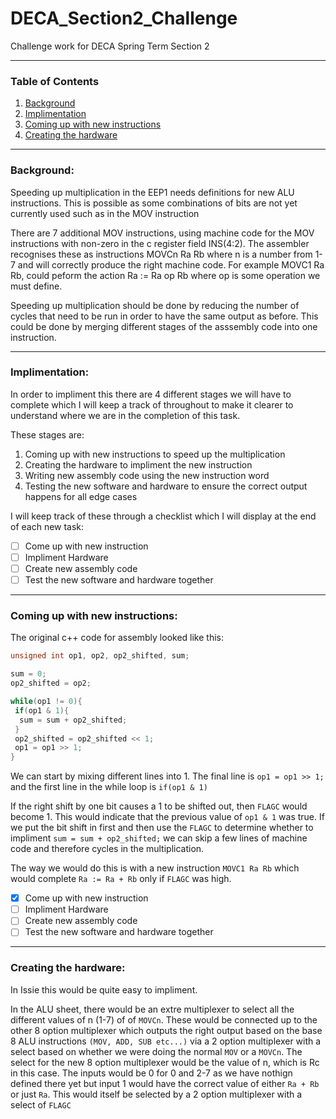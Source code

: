 # DECA_Section2_Challenge
Challenge work for DECA Spring Term Section 2

---

### Table of Contents

 1. [Background](#background)
 2. [Implimentation](#implimentation)
 3. [Coming up with new instructions](#coming-up-with-new-instructions)
 4. [Creating the hardware](#creating-the-hardware)

---
### Background:
Speeding up multiplication in the EEP1 needs definitions for new ALU instructions. This is possible as some combinations of bits are not yet currently used such as in the MOV instruction

There are 7 additional MOV instructions, using machine code for the MOV instructions with non-zero in the c register field INS(4:2). The assembler recognises these as instructions MOVCn Ra Rb where n is a number from 1-7 and will correctly produce the right machine code. For example MOVC1 Ra Rb, could peform the action Ra := Ra op Rb where op is some operation we must define.

Speeding up multiplication should be done by reducing the number of cycles that need to be run in order to have the same output as before. This could be done by merging different stages of the asssembly code into one instruction.

---

### Implimentation:
In order to impliment this there are 4 different stages we will have to complete which I will keep a track of throughout to make it clearer to understand where we are in the completion of this task.

These stages are:

1) Coming up with new instructions to speed up the multiplication
2) Creating the hardware to impliment the new instruction
3) Writing new assembly code using the new instruction word
4) Testing the new software and hardware to ensure the correct output happens for all edge cases

I will keep track of these through a checklist which I will display at the end of each new task:

- [ ] Come up with new instruction
- [ ] Impliment Hardware
- [ ] Create new assembly code
- [ ] Test the new software and hardware together

---

### Coming up with new instructions:

The original c++ code for assembly looked like this:

```cpp
unsigned int op1, op2, op2_shifted, sum;

sum = 0;
op2_shifted = op2;

while(op1 != 0){
 if(op1 & 1){
  sum = sum + op2_shifted;
 }
 op2_shifted = op2_shifted << 1;
 op1 = op1 >> 1;
}
```

We can start by mixing different lines into 1. The final line is ```op1 = op1 >> 1;``` and the first line in the while loop is ```if(op1 & 1)```

If the right shift by one bit causes a 1 to be shifted out, then ```FLAGC``` would become 1. This would indicate that the previous value of ```op1 & 1``` was true. If we put the bit shift in first and then use the ```FLAGC``` to determine whether to impliment ```sum = sum + op2_shifted;``` we can skip a few lines of machine code and therefore cycles in the multiplication.

The way we would do this is with a new instruction ```MOVC1 Ra Rb``` which would complete ```Ra := Ra + Rb``` only if ```FLAGC``` was high. 

- [x] Come up with new instruction
- [ ] Impliment Hardware
- [ ] Create new assembly code
- [ ] Test the new software and hardware together

---

### Creating the hardware:

In Issie this would be quite easy to impliment. 

In the ALU sheet, there would be an extre multiplexer to select all the different values of n (1-7) of of ```MOVCn```. These would be connected up to the other 8 option multiplexer which outputs the right output based on the base 8 ALU instructions ```(MOV, ADD, SUB etc...)``` via a 2 option multiplexer with a select based on whether we were doing the normal ```MOV``` or a ```MOVCn```. The select for the new 8 option multiplexer would be the value of n, which is Rc in this case. The inputs would be 0 for 0 and 2-7 as we have nothign defined there yet but input 1 would have the correct value of either ```Ra + Rb``` or just ```Ra```. This would itself be selected by a 2 option multiplexer with a select of ```FLAGC```
